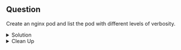 ## Question

Create an nginx pod and list the pod with different levels of verbosity.

<details>
<summary> Solution</summary>

```
kubectl run nginx --image=nginx --restart=Never
```

List pod with different level of verbosity

```
kubectl get po nginx -v=7
kubectl get po nginx -v=8
kubectl get po nginx -v=9
```
</details>

<details>
<summary> Clean Up</summary>

```
kubectl delete pod nginx
```
</details>
